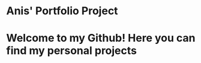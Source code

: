 <h1>Anis' Portfolio Project</h1>
<h1>Welcome to my Github! Here you can find my personal projects</h1>
